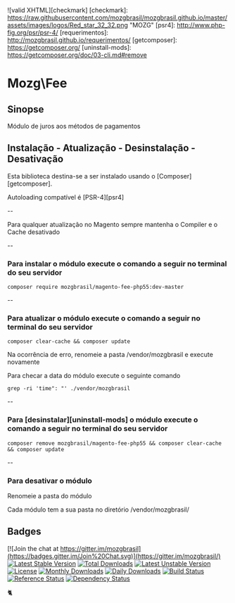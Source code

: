 ![valid XHTML][checkmark]
[checkmark]: https://raw.githubusercontent.com/mozgbrasil/mozgbrasil.github.io/master/assets/images/logos/Red_star_32_32.png "MOZG"
[psr4]: http://www.php-fig.org/psr/psr-4/
[requerimentos]: http://mozgbrasil.github.io/requerimentos/
[getcomposer]: https://getcomposer.org/
[uninstall-mods]: https://getcomposer.org/doc/03-cli.md#remove

# Mozg\Fee

## Sinopse

Módulo de juros aos métodos de pagamentos

## Instalação - Atualização - Desinstalação - Desativação

Esta biblioteca destina-se a ser instalado usando o [Composer][getcomposer].

Autoloading compatível é [PSR-4][psr4]

--

Para qualquer atualização no Magento sempre mantenha o Compiler e o Cache desativado

--

### Para instalar o módulo execute o comando a seguir no terminal do seu servidor

    composer require mozgbrasil/magento-fee-php55:dev-master

-- 

### Para atualizar o módulo execute o comando a seguir no terminal do seu servidor

	composer clear-cache && composer update

Na ocorrência de erro, renomeie a pasta /vendor/mozgbrasil e execute novamente

Para checar a data do módulo execute o seguinte comando

	grep -ri 'time": "' ./vendor/mozgbrasil

--

### Para [desinstalar][uninstall-mods] o módulo execute o comando a seguir no terminal do seu servidor

    composer remove mozgbrasil/magento-fee-php55 && composer clear-cache && composer update

--

### Para desativar o módulo

Renomeie a pasta do módulo

Cada módulo tem a sua pasta no diretório /vendor/mozgbrasil/

## Badges

[![Join the chat at https://gitter.im/mozgbrasil](https://badges.gitter.im/Join%20Chat.svg)](https://gitter.im/mozgbrasil/)
[![Latest Stable Version](https://poser.pugx.org/mozgbrasil/magento-fee-php55/v/stable)](https://packagist.org/packages/mozgbrasil/magento-fee-php55)
[![Total Downloads](https://poser.pugx.org/mozgbrasil/magento-fee-php55/downloads)](https://packagist.org/packages/mozgbrasil/magento-fee-php55)
[![Latest Unstable Version](https://poser.pugx.org/mozgbrasil/magento-fee-php55/v/unstable)](https://packagist.org/packages/mozgbrasil/magento-fee-php55)
[![License](https://poser.pugx.org/mozgbrasil/magento-fee-php55/license)](https://packagist.org/packages/mozgbrasil/magento-fee-php55)
[![Monthly Downloads](https://poser.pugx.org/mozgbrasil/magento-fee-php55/d/monthly)](https://packagist.org/packages/mozgbrasil/magento-fee-php55)
[![Daily Downloads](https://poser.pugx.org/mozgbrasil/magento-fee-php55/d/daily)](https://packagist.org/packages/mozgbrasil/magento-fee-php55)
[![Build Status](https://travis-ci.org/mozgbrasil/magento-fee-php55.svg?branch=master)](https://travis-ci.org/mozgbrasil/magento-fee-php55)
[![Reference Status](https://www.versioneye.com/php/mozgbrasil:magento-fee-php55/reference_badge.svg?style=flat-square)](https://www.versioneye.com/php/mozgbrasil:magento-fee-php55/references)
[![Dependency Status](https://www.versioneye.com/php/mozgbrasil:magento-fee-php55/1.0.0/badge?style=flat-square)](https://www.versioneye.com/php/mozgbrasil:magento-fee-php55/1.0.0)

:cat2: